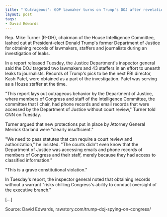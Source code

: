 ```yaml
---
title: "'Outrageous': GOP lawmaker turns on Trump's DOJ after revelation it spied on Congress"
layout: post
tags:
- David Edwards
---
```


Rep. Mike Turner (R-OH), chairman of the House Intelligence Committee, lashed out at President-elect Donald Trump's former Department of Justice for obtaining records of lawmakers, staffers and journalists during an investigation of leaks.

In a report released Tuesday, the Justice Department's inspector general said the DOJ targeted two lawmakers and 43 staffers in an effort to unearth leaks to journalists. Records of Trump's pick to be the next FBI director, Kash Patel, were obtained as a part of the investigation. Patel was serving as a House staffer at the time.

"This report lays out outrageous behavior by the Department of Justice, where members of Congress and staff of the Intelligence Committee, the committee that I chair, had phone records and email records that were accessed by the Department of Justice without court review," Turner told CNN on Tuesday.

Turner argued that new protections put in place by Attorney General Merrick Garland were "clearly insufficient."

"We need to pass statutes that can require a court review and authorization," he insisted. "The courts didn't even know that the Department of Justice was accessing emails and phone records of members of Congress and their staff, merely because they had access to classified information."

"This is a grave constitutional violation."

In Tuesday's report, the inspector general noted that obtaining records without a warrant "risks chilling Congress's ability to conduct oversight of the executive branch."

[...]

Source: David Edwards, rawstory.com/trump-doj-spying-on-congress/
